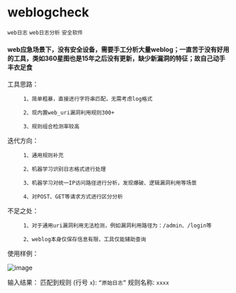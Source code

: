 # weblogcheck
`web日志` `web日志分析` `安全软件`
#### web应急场景下，没有安全设备，需要手工分析大量weblog；一直苦于没有好用的工具，类如360星图也是15年之后没有更新，缺少新漏洞的特征；故自己动手丰衣足食

工具思路：

         1、简单粗暴，直接进行字符串匹配，无需考虑log格式
         
         2、现内置web_uri漏洞利用规则300+
         
         3、规则组合检测率较高

         
迭代方向：

         1、通用规则补充

         2、机器学习识别日志格式进行处理
         
         3、机器学习对统一IP访问路径进行分析，发现爆破、逻辑漏洞利用等场景
         
         4、对POST、GET等请求方式进行区分分析
         
不足之处：

         1、对于通用uri漏洞利用无法检测，例如漏洞利用路径为：/admin、/login等
         
         2、weblog本身仅保存信息有限，工具仅能辅助查询

使用样例：

![image](https://github.com/kdaaaa/weblogcheck/assets/53358699/b029383a-d0ba-48f5-aaf4-f312d8afe148)

输入结果：
匹配到规则 (行号 `x`):  `“原始日志”`  规则名称: `xxxx`
